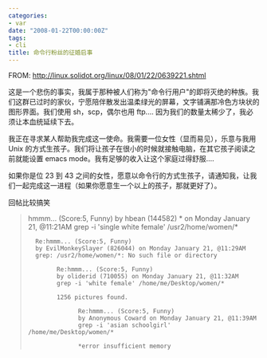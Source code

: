 ```yaml
---
categories:
- var
date: "2008-01-22T00:00:00Z"
tags:
- cli
title: 命令行粉丝的征婚启事
---
```


FROM: http://linux.solidot.org/linux/08/01/22/0639221.shtml

这是一个悲伤的事实，我属于那种被人们称为"命令行用户"的即将灭绝的种族。我们这群已过时的家伙，宁愿陪伴散发出温柔绿光的屏幕，文字铺满那冷色方块状的图形界面。我们使用 sh，scp，偶尔也用 ftp.... 因为我们的数量太稀少了，我必须让本血统延续下去。

我正在寻求某人帮助我完成这一使命。我需要一位女性（显而易见），乐意与我用 Unix 的方式生孩子。我们将让孩子在很小的时候就接触电脑，在其它孩子阅读之前就能设置 emacs mode。我有足够的收入让这个家庭过得舒服....

如果你是位 23 到 43 之间的女性，愿意以命令行的方式生孩子，请通知我，让我们一起完成这一进程（如果你愿意生一个以上的孩子，那就更好了）。

回帖比较搞笑

> hmmm... (Score:5, Funny)
> by hbean (144582) * on Monday January 21, @11:21AM
> grep -i 'single white female' /usr2/home/women/*
> 
>       Re:hmmm... (Score:5, Funny)
>       by EvilMonkeySlayer (826044) on Monday January 21, @11:29AM
>       grep: /usr2/home/women/*: No such file or directory
>
>             Re:hmmm... (Score:5, Funny)
>             by oliderid (710055) on Monday January 21, @11:32AM
>             grep -i 'white female' /home/me/Desktop/women/*
>
>             1256 pictures found.
>
>                   Re:hmmm... (Score:5, Funny)
>                   by Anonymous Coward on Monday January 21, @11:39AM
>                   grep -i 'asian schoolgirl' /home/me/Desktop/women/*
>
>                   *error insufficient memory
